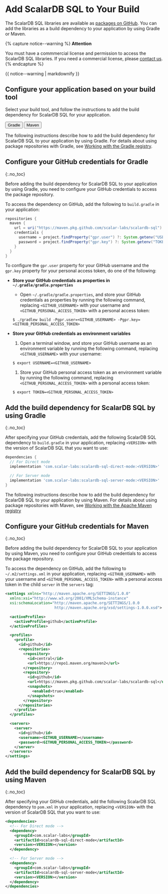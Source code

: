 # Add ScalarDB SQL to Your Build

The ScalarDB SQL libraries are available as [packages on GitHub](https://github.com/orgs/scalar-labs/packages?repo_name=scalardb-sql). You can add the libraries as a build dependency to your application by using Gradle or Maven.

{% capture notice--warning %}
**Attention**

You must have a commmercial license and permission to access the ScalarDB SQL libraries. If you need a commercial license, please [contact us](https://www.scalar-labs.com/contact/).
{% endcapture %}

<div class="notice--warning">{{ notice--warning | markdownify }}</div>

## Configure your application based on your build tool

Select your build tool, and follow the instructions to add the build dependency for ScalarDB SQL for your application.

<div id="tabset-1">
<div class="tab">
  <button class="tablinks" onclick="openTab(event, 'Gradle', 'tabset-1')" id="defaultOpen-1">Gradle</button>
  <button class="tablinks" onclick="openTab(event, 'Maven', 'tabset-1')">Maven</button>
</div>

<div id="Gradle" class="tabcontent" markdown="1">

The following instructions describe how to add the build dependency for ScalarDB SQL to your application by using Gradle. For details about using package repositories with Gradle, see [Working with the Gradle registry](https://docs.github.com/en/packages/working-with-a-github-packages-registry/working-with-the-gradle-registry).

## Configure your GitHub credentials for Gradle
{:.no_toc}

Before adding the build dependency for ScalarDB SQL to your application by using Gradle, you need to configure your GitHub credentials to access the package repository.

To access the dependency on GitHub, add the following to `build.gradle` in your application:

```gradle
repositories {
  maven {
    url = uri("https://maven.pkg.github.com/scalar-labs/scalardb-sql")
    credentials {
      username = project.findProperty("gpr.user") ?: System.getenv("USERNAME")
      password = project.findProperty("gpr.key") ?: System.getenv("TOKEN")
    }
  }
}
```

To configure the `gpr.user` property for your GitHub username and the `gpr.key` property for your personal access token, do one of the following:

- **Store your GitHub credentials as properties in `~/.gradle/gradle.properties`**
  - Open `~/.gradle/gradle.properties`, and store your GitHub credentials as properties by running the following command, replacing `<GITHUB_USERNAME>` with your username and `<GITHUB_PERSONAL_ACCESS_TOKEN>` with a personal access token:
  ```shell
  $ ./gradlew build -Pgpr.user=<GITHUB_USERNAME> -Pgpr.key=<GITHUB_PERSONAL_ACCESS_TOKEN>
  ```

- **Store your GitHub credentials as environment variables**
  1. Open a terminal window, and store your GitHub username as an environment variable by running the following command, replacing `<GITHUB_USERNAME>` with your username:
  ```shell
  $ export USERNAME=<GITHUB_USERNAME>
  ```
  1. Store your GitHub personal access token as an environment variable by running the following command, replacing `<GITHUB_PERSONAL_ACCESS_TOKEN>` with a personal access token:
  ```shell
  $ export TOKEN=<GITHUB_PERSONAL_ACCESS_TOKEN>
  ```

## Add the build dependency for ScalarDB SQL by using Gradle
{:.no_toc}

After specifying your GitHub credentials, add the following ScalarDB SQL dependency to `build.gradle` in your application, replacing `<VERSION>` with the version of ScalarDB SQL that you want to use:

```gradle
dependencies {
  // For Direct mode
  implementation 'com.scalar-labs:scalardb-sql-direct-mode:<VERSION>'

  // For Server mode
  implementation 'com.scalar-labs:scalardb-sql-server-mode:<VERSION>'
}
```

</div>
<div id="Maven" class="tabcontent" markdown="1">

The following instructions describe how to add the build dependency for ScalarDB SQL to your application by using Maven. For details about using package repositories with Maven, see [Working with the Apache Maven registry](https://docs.github.com/en/packages/working-with-a-github-packages-registry/working-with-the-apache-maven-registry)

## Configure your GitHub credentials for Maven
{:.no_toc}

Before adding the build dependency for ScalarDB SQL to your application by using Maven, you need to configure your GitHub credentials to access the package repository.

To access the dependency on GitHub, add the following to `~/.m2/settings.xml` in your application, replacing `<GITHUB_USERNAME>` with your username and `<GITHUB_PERSONAL_ACCESS_TOKEN>` with a personal access token in the child `server` in the `servers` tag:

```xml
<settings xmlns="http://maven.apache.org/SETTINGS/1.0.0"
  xmlns:xsi="http://www.w3.org/2001/XMLSchema-instance"
  xsi:schemaLocation="http://maven.apache.org/SETTINGS/1.0.0
                      http://maven.apache.org/xsd/settings-1.0.0.xsd">

  <activeProfiles>
    <activeProfile>github</activeProfile>
  </activeProfiles>

  <profiles>
    <profile>
      <id>github</id>
      <repositories>
        <repository>
          <id>central</id>
          <url>https://repo1.maven.org/maven2</url>
        </repository>
        <repository>
          <id>github</id>
          <url>https://maven.pkg.github.com/scalar-labs/scalardb-sql</url>
          <snapshots>
            <enabled>true</enabled>
          </snapshots>
        </repository>
      </repositories>
    </profile>
  </profiles>

  <servers>
    <server>
      <id>github</id>
      <username><GITHUB_USERNAME></username>
      <password><GITHUB_PERSONAL_ACCESS_TOKEN></password>
    </server>
  </servers>
</settings>
```

## Add the build dependency for ScalarDB SQL by using Maven
{:.no_toc}

After specifying your GitHub credentials, add the following ScalarDB SQL dependency to `pom.xml` in your application, replacing `<VERSION>` with the version of ScalarDB SQL that you want to use:

```xml
<dependencies>
  <!-- For Direct mode -->
  <dependency>
    <groupId>com.scalar-labs</groupId>
    <artifactId>scalardb-sql-direct-mode</artifactId>
    <version><VERSION></version>
  </dependency>

  <!-- For Server mode -->
  <dependency>
    <groupId>com.scalar-labs</groupId>
    <artifactId>scalardb-sql-server-mode</artifactId>
    <version><VERSION></version>
  </dependency>
</dependencies>
```

</div>
</div>

